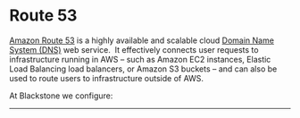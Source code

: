# Route 53

[Amazon Route 53](https://aws.amazon.com/route53/) is a highly available and scalable cloud [Domain Name System (DNS)](https://aws.amazon.com/route53/what-is-dns/) web service.  It effectively connects user requests to infrastructure running in AWS – such as Amazon EC2 instances, Elastic Load Balancing load balancers, or Amazon S3 buckets – and can also be used to route users to infrastructure outside of AWS. 

At Blackstone we configure:



---
